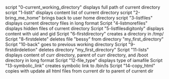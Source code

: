 script "0-current_working_directory" displays full path of current directory
script "1-listit" displays content list of current directory
script "2-bring_me_home" brings back to user home directory
script "3-listfiles" displays current directory files in long format
Script "4-listmorefiles" displays hidden files of current directory
Script "5-listfilesdigitonly" displays content with uid and gid
Script "6-firstdirectory" creates a directory in /tmp/
Script "8-firstdelete" deletes file "bessy" from directory "my_first_directory"
Script "10-back" goes to previous working directory
Script "9-firstdirdeletion" deletes directory "my_first_directory"
Script "11-lists" displays content of curr directory, parent of curr directory, and /boot directory in long format
Script "12-file_type" displays type of iamafile
Script "13-symbolic_link" creates symbolic link to /bin/ls
Script "14-copy_html" copies with update all html files from current dir to parent of current dir
